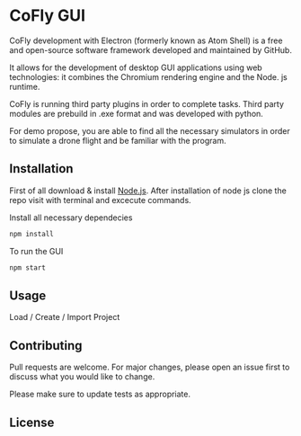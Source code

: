 # CoFly GUI

CoFly development with Electron (formerly known as Atom Shell) is a free and open-source software framework developed and maintained by GitHub.

It allows for the development of desktop GUI applications using web technologies: it combines the Chromium rendering engine and the Node. js runtime.

CoFly is running third party plugins in order to complete tasks. Third party modules are prebuild in .exe format and was developed with python.

For demo propose, you are able to find all the necessary simulators in order to simulate a drone flight and be familiar with the program.

## Installation

First of all download & install [Node.js](https://nodejs.org/en/download/). After installation of node js clone the repo visit with terminal and excecute commands.

Install all necessary dependecies
```bash
npm install
```
To run the GUI
```bash
npm start
```

## Usage

Load / Create / Import Project

## Contributing
Pull requests are welcome. For major changes, please open an issue first to discuss what you would like to change.

Please make sure to update tests as appropriate.

## License
